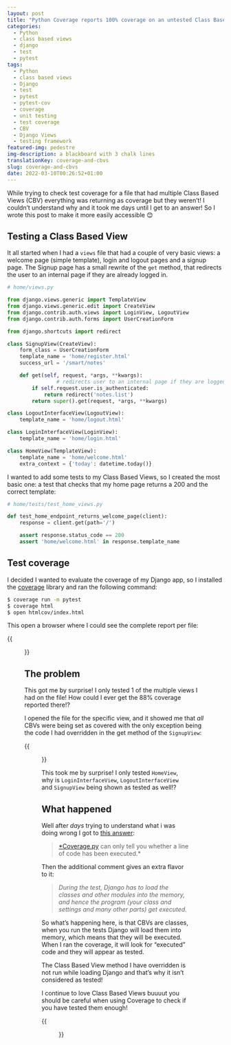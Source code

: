 ```yaml
---
layout: post
title: "Python Coverage reports 100% coverage on an untested Class Based View!"
categories:
  - Python
  - class based views
  - django
  - test
  - pytest
tags:
  - Python
  - class based views
  - Django
  - test
  - pytest
  - pytest-cov
  - coverage
  - unit testing
  - test coverage
  - CBV
  - Django Views
  - testing framework
featured-img: pedestre
img-description: a blackboard with 3 chalk lines
translationKey: coverage-and-cbvs 
slug: coverage-and-cbvs 
date: 2022-03-10T00:26:52+01:00
---
```


While trying to check test coverage for a file that had multiple Class Based Views (CBV) everything was returning as coverage but they weren’t! I couldn’t understand why and it took me days until I get to an answer! So I wrote this post to make it more easily accessible 😊 

<!--more-->

## Testing a Class Based View

It all started when I had a `views` file that had a couple of very basic views: a welcome page (simple template), login and logout pages and a signup page. The Signup page has a small rewrite of the `get` method, that redirects the user to an internal page if they are already logged in. 

```python
# home/views.py

from django.views.generic import TemplateView
from django.views.generic.edit import CreateView
from django.contrib.auth.views import LoginView, LogoutView
from django.contrib.auth.forms import UserCreationForm

from django.shortcuts import redirect

class SignupView(CreateView):
    form_class = UserCreationForm
    template_name = 'home/register.html'
    success_url = '/smart/notes'

    def get(self, request, *args, **kwargs):
				# redirects user to an internal page if they are logged in 
        if self.request.user.is_authenticated:
            return redirect('notes.list')
        return super().get(request, *args, **kwargs)

class LogoutInterfaceView(LogoutView):
    template_name = 'home/logout.html'

class LoginInterfaceView(LoginView):
    template_name = 'home/login.html'

class HomeView(TemplateView):
    template_name = 'home/welcome.html'
    extra_context = {'today': datetime.today()}
```

I wanted to add some tests to my Class Based Views, so I created the most basic one: a test that checks that my home page returns a 200 and the correct template:

```python
# home/tests/test_home_views.py

def test_home_endpoint_returns_welcome_page(client):
    response = client.get(path='/')

    assert response.status_code == 200
    assert 'home/welcome.html' in response.template_name
```

## Test coverage

I decided I wanted to evaluate the coverage of my Django app, so I installed the [coverage](https://coverage.readthedocs.io/en/6.3.2/) library and ran the following command:

```bash
$ coverage run -m pytest
$ coverage html
$ open htmlcov/index.html
```

This open a browser where I could see the complete report per file:


{{<figure src="/assets/img/posts/cbv-coverage/01.png#center" lt="A screenshot of a list of files with the percentage of lines coverage">}}

## The problem

This got me by surprise! I only tested 1 of the multiple views I had on the file! How could I ever get the 88% coverage reported there!?

I opened the file for the specific view, and it showed me that *all* CBVs were being set as covered with the only exception being the code I had overridden in the get method of the `SignupView`:

{{<figure src="/assets/img/posts/cbv-coverage/02.png#center" lt="A screenshot of almost all code shown before as covered by tests">}}

This took me by surprise! I only tested `HomeView`, why is `LoginInterfaceView`, `LogoutInterfaceView` and `SignupView` being shown as tested as well!?

## What happened

Well after *days* trying to understand what i was doing wrong I got to [this answer](https://stackoverflow.com/a/65003581/3538098):

> [*Coverage.py](http://coverage.py/) can only tell you whether a line of code has been executed.*

Then the additional comment gives an extra flavor to it:

> *During the test, Django has to load the classes and other modules into the memory, and hence the program (your class and settings and many other parts) get executed.*
    
    

So what’s happening here, is that CBVs are classes, when you run the tests Django will load them into memory, which means that they will be executed. When I ran the coverage, it will look for “executed” code and they will appear as tested.

The Class Based View method I have overridden is not run while loading Django and that’s why it isn’t considered as tested!

I continue to love Class Based Views buuuut you should be careful when using Coverage to check if you have tested them enough! 

{{<figure src="https://media3.giphy.com/media/l4FGyRwwFPBFQt4cg/giphy.gif?cid=ecf05e47rg5zmu35kfsimam8i1s98ohoxujshkq2bwq743fy&rid=giphy.gif&ct=g#center" lt="Gif of a cartoon bull in the middle of a porcelain room">}}
